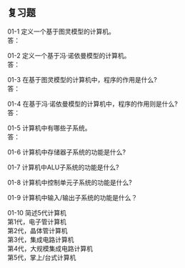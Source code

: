 ## 复习题   
01-1 定义一个基于图灵模型的计算机。   
答：

01-2 定义一个基于冯·诺依曼模型的计算机。   
答：

01-3 在基于图灵模型的计算机中，程序的作用是什么?   
答：

01-4 在基于冯·诺依曼模型的计算机中，程序的作用则是什么?   
答：

01-5 计算机中有哪些子系统。   
答：

01-6 计算机中存储器子系统的功能是什么?   


01-7 计算机中ALU子系统的功能是什么?   


01-8 计算机中控制单元子系统的功能是什么?   


01-9 计算机中输入/输出子系统的功能是什么？   


01-10 简述5代计算机   
第1代，电子管计算机   
第2代，晶体管计算机   
第3代，集成电路计算机   
第4代，大规模集成电路计算机   
第5代，掌上/台式计算机   

